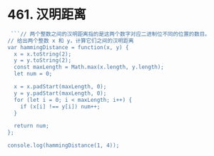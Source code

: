 # 461. 汉明距离

```js
 ```// 两个整数之间的汉明距离指的是这两个数字对应二进制位不同的位置的数目。
// 给出两个整数 x 和 y，计算它们之间的汉明距离
var hammingDistance = function(x, y) {
  x = x.toString(2);
  y = y.toString(2);
  const maxLength = Math.max(x.length, y.length);
  let num = 0;

  x = x.padStart(maxLength, 0);
  y = y.padStart(maxLength, 0);
  for (let i = 0; i < maxLength; i++) {
    if (x[i] !== y[i]) num++;
  }

  return num;
};

console.log(hammingDistance(1, 4));
